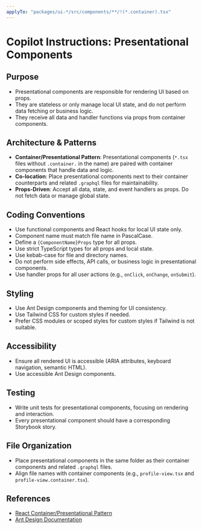 ```yaml
---
applyTo: "packages/ui-*/src/components/**/!(*.container).tsx" 
---
```


# Copilot Instructions: Presentational Components

## Purpose

- Presentational components are responsible for rendering UI based on props.
- They are stateless or only manage local UI state, and do not perform data fetching or business logic.
- They receive all data and handler functions via props from container components.

## Architecture & Patterns

- **Container/Presentational Pattern**: Presentational components (`*.tsx` files without `.container.` in the name) are paired with container components that handle data and logic.
- **Co-location**: Place presentational components next to their container counterparts and related `.graphql` files for maintainability.
- **Props-Driven**: Accept all data, state, and event handlers as props. Do not fetch data or manage global state.

## Coding Conventions

- Use functional components and React hooks for local UI state only.
- Component name must match file name in PascalCase.
- Define a `{ComponentName}Props` type for all props.
- Use strict TypeScript types for all props and local state.
- Use kebab-case for file and directory names.
- Do not perform side effects, API calls, or business logic in presentational components.
- Use handler props for all user actions (e.g., `onClick`, `onChange`, `onSubmit`).

## Styling

- Use Ant Design components and theming for UI consistency.
- Use Tailwind CSS for custom styles if needed.
- Prefer CSS modules or scoped styles for custom styles if Tailwind is not suitable.

## Accessibility

- Ensure all rendered UI is accessible (ARIA attributes, keyboard navigation, semantic HTML).
- Use accessible Ant Design components.

## Testing

- Write unit tests for presentational components, focusing on rendering and interaction.
- Every presentational component should have a corresponding Storybook story.

## File Organization

- Place presentational components in the same folder as their container components and related `.graphql` files.
- Align file names with container components (e.g., `profile-view.tsx` and `profile-view.container.tsx`).

## References

- [React Container/Presentational Pattern](https://www.patterns.dev/react/presentational-container-pattern/)
- [Ant Design Documentation](https://ant.design/docs/react/introduce)